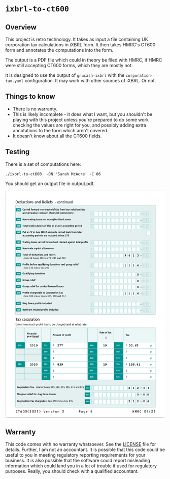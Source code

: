 
# `ixbrl-to-ct600`

## Overview

This project is retro technology.  It takes as input a file containing UK
corporation tax calculations in iXBRL form.  It then takes HMRC's CT600
form and annotates the computations into the form.

The output is a PDF file which could in theory be filed with HMRC, if HMRC
were still accepting CT600 forms, which they are mostly not.

It is designed to use the output of `gnucash-ixbrl` with the
`corporation-tax.yaml` configuration.  It may work with other sources of
iXBRL.  Or not.

## Things to know

- There is no warranty.
- This is likely incomplete - it does what I want, but you shouldn't be
  playing with this project unless you're prepared to do some work checking
  the values are right for you, and possibly adding extra annotations to the
  form which aren't covered.
- It doesn't know about all the CT600 fields.

## Testing

There is a set of computations here:

```
./ixbrl-to-ct600  -DN 'Sarah McAcre' -C 06
```

You should get an output file in output.pdf.

![alt text](screenshot.png)

## Warranty

This code comes with no warranty whatsoever.  See the [LICENSE](LICENCE) file
for details.  Further, I am not an accountant.  It is possible that this code
could be useful to you in meeting regulatory reporting requirements for your
business.  It is also possible that the software could report misleading
information which could land you in a lot of trouble if used for regulatory
purposes.  Really, you should check with a qualified accountant.
